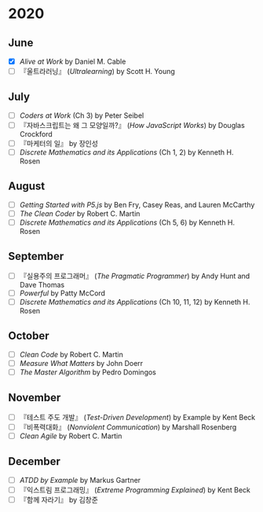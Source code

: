 # 2020
## June
- [x] *Alive at Work* by Daniel M. Cable
- [ ] 『울트라러닝』 (*Ultralearning*) by Scott H. Young 

## July
- [ ] *Coders at Work* (Ch 3) by Peter Seibel
- [ ] 『자바스크립트는 왜 그 모양일까?』 (*How JavaScript Works*) by Douglas Crockford
- [ ] 『마케터의 일』 by 장인성
- [ ] *Discrete Mathematics and its Applications* (Ch 1, 2) by Kenneth H. Rosen

## August
- [ ] *Getting Started with P5.js* by Ben Fry, Casey Reas, and Lauren McCarthy
- [ ] *The Clean Coder* by Robert C. Martin
- [ ] *Discrete Mathematics and its Applications* (Ch 5, 6) by Kenneth H. Rosen

## September
- [ ] 『실용주의 프로그래머』 (*The Pragmatic Programmer*) by Andy Hunt and Dave Thomas
- [ ] *Powerful* by Patty McCord
- [ ] *Discrete Mathematics and its Applications* (Ch 10, 11, 12) by Kenneth H. Rosen

## October
- [ ] *Clean Code* by Robert C. Martin
- [ ] *Measure What Matters* by John Doerr
- [ ] *The Master Algorithm* by Pedro Domingos

## November
- [ ] 『테스트 주도 개발』 (*Test-Driven Development*) by Example by Kent Beck
- [ ] 『비폭력대화』 (*Nonviolent Communication*) by Marshall Rosenberg
- [ ] *Clean Agile* by Robert C. Martin

## December
- [ ] *ATDD by Example* by Markus Gartner
- [ ] 『익스트림 프로그래밍』 (*Extreme Programming Explained*) by Kent Beck
- [ ] 『함께 자라기』 by 김창준
